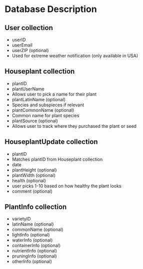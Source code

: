 # Database Description

## User collection
- userID
- userEmail
- userZIP (optional)
 - Used for extreme weather notification (only available in USA)

## Houseplant collection
- plantID
- plantUserName
 - Allows user to pick a name for their plant
- plantLatinName (optional)
 - Species and subspieces if relevant
- plantCommonName (optional)
 - Common name for plant species
- plantSource (optional)
 - Allows user to track where they purchased the plant or seed

## HouseplantUpdate collection
- plantID
 - Matches plantID from Houseplant collection
- date
- plantHeight (optional)
- plantWidth (optional)
- health (optional)
 - user picks 1-10 based on how healthy the plant looks
- comment (optional)

## PlantInfo collection
- varietyID
- latinName (optional)
- commonName (optional)
- lightInfo (optional)
- waterInfo (optional)
- containerInfo (optional)
- nutrientInfo (optional)
- pruningInfo (optional)
- otherInfo (optional)